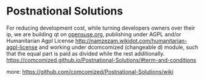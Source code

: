 # Postnational Solutions
For reducing development cost, while turning developers owners over their ip, we are building qt on [opensuse.org](https://build.opensuse.org/), publishing under AGPL and/or Humanitarian Agpl License http://namzezam.wikidot.com/humanitarian-agpl-license and working under dcomcomized (changeable d) module, such that the equal part is paid as divided while the rest additionally. https://comcomized.github.io/Postnational-Solutions/#term-and-conditions

more: https://github.com/comcomized/Postnational-Solutions/wiki
